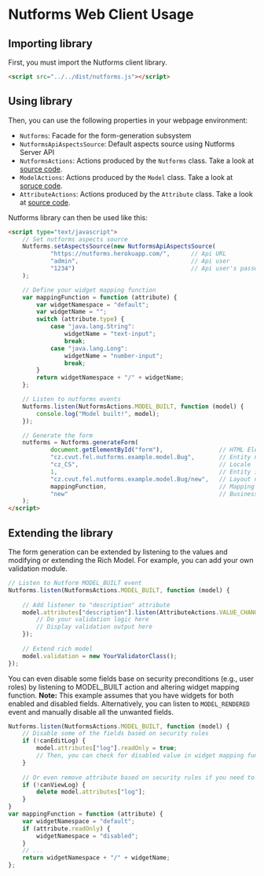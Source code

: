 # Nutforms Web Client Usage

## Importing library

First, you must import the Nutforms client library.

```html
<script src="../../dist/nutforms.js"></script>
```

## Using library

Then, you can use the following properties in your webpage environment:
- `Nutforms`: Facade for the form-generation subsystem
- `NutformsApiAspectsSource`: Default aspects source using Nutforms Server API
- `NutformsActions`: Actions produced by the `Nutforms` class. Take a look at [source code](https://github.com/jSquirrel/nutforms-web-client/blob/master/src/actions/NutformsActions.js).
- `ModelActions`: Actions produced by the `Model` class. Take a look at [soruce code](https://github.com/jSquirrel/nutforms-web-client/blob/master/src/actions/ModelActions.js).
- `AttributeActions`: Actions produced by the `Attribute` class. Take a look at [source code](https://github.com/jSquirrel/nutforms-web-client/blob/master/src/actions/AttributeActions.js).

Nutforms library can then be used like this:

```html
<script type="text/javascript">
    // Set nutforms aspects source
    Nutforms.setAspectsSource(new NutformsApiAspectsSource(
            "https://nutforms.herokuapp.com/",      // Api URL
            "admin",                                // Api user
            "1234")                                 // Api user's password
    );

    // Define your widget mapping function
    var mappingFunction = function (attribute) {
        var widgetNamespace = "default";
        var widgetName = "";
        switch (attribute.type) {
            case "java.lang.String":
                widgetName = "text-input";
                break;
            case "java.lang.Long":
                widgetName = "number-input";
                break;
        }
        return widgetNamespace + "/" + widgetName;
    };

    // Listen to nutforms events
    Nutforms.listen(NutformsActions.MODEL_BUILT, function (model) {
        console.log("Model built!", model);
    });

    // Generate the form
    nutforms = Nutforms.generateForm(
            document.getElementById("form"),                // HTML Element
            "cz.cvut.fel.nutforms.example.model.Bug",       // Entity name
            "cz_CS",                                        // Locale
            1,                                              // Entity id
            "cz.cvut.fel.nutforms.example.model.Bug/new",   // Layout name
            mappingFunction,                                // Mapping function
            "new"                                           // Business context
    );
</script>
```

## Extending the library

The form generation can be extended by listening to the values and modifying or extending the Rich Model.
For example, you can add your own validation module.

```javascript
// Listen to Nutform MODEL_BUILT event
Nutforms.listen(NutformsActions.MODEL_BUILT, function (model) {
    
    // Add listener to "description" attribute
    model.attributes["description"].listen(AttributeActions.VALUE_CHANGED, function() {
        // Do your validation logic here
        // Display validation output here
    });
    
    // Extend rich model
    model.validation = new YourValidatorClass();
});
```

You can even disable some fields base on security preconditions (e.g., user roles)
by listening to MODEL_BUILT action and altering widget mapping function.
**Note:** This example assumes that you have widgets for both enabled and disabled fields. Alternatively, you can
listen to `MODEL_RENDERED` event and manually disable all the unwanted fields.

```javascript
Nutforms.listen(NutformsActions.MODEL_BUILT, function (model) {
    // Disable some of the fields based on security rules
    if (!canEditLog) {
        model.attributes["log"].readOnly = true;
        // Then, you can check for disabled value in widget mapping function and force read-only widgets for such fields
    }
    
    // Or even remove attribute based on security rules if you need to
    if (!canViewLog) {
        delete model.attributes["log"];
    }
}
var mappingFunction = function (attribute) {
    var widgetNamespace = "default";
    if (attribute.readOnly) {
        widgetNamespace = "disabled";
    }
    // ...
    return widgetNamespace + "/" + widgetName;
};
```
